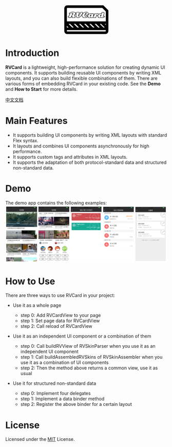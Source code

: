 <p align="center" >
  <img src="https://github.com/klarm/KMCard/blob/master/logo.png" width="139" height="90" alt="RVCard" title="RVCard">
</p>

# Introduction
**RVCard** is a lightweight, high-performance solution for creating dynamic UI components. It supports building reusable UI components by writing XML layouts, and you can also build flexible combinations of them. There are various forms of embedding RVCard in your existing code. See the **Demo** and **How to Start** for more details.    

[中文文档](/README_CN.md)

# Main Features
- It supports building UI components by writing XML layouts with standard Flex syntax.
- It layouts and combines UI components asynchronously for high performance.
- It supports custom tags and attributes in XML layouts.
- It supports the adaptation of both protocol-standard data and structured non-standard data.

# Demo 
The demo app contains the following examples:
<img src="https://github.com/klarm/KMCard/blob/master/demos.png"/>

# How to Use
There are three ways to use RVCard in your project:
- Use it as a whole page
	- step 0: Add RVCardView to your page
	- step 1: Set page data for RVCardView
	- step 2: Call reload of RVCardView

- Use it as an independent UI component or a combination of them
	- step 0: Call buildRVView of RVSkinParser when you use it as an independent UI component
	- step 1: Call buildAssembledRVSkins of RVSkinAssembler when you use it as a combination of UI components
	- step 2: Then the method above returns a common view, use it as usual

- Use it for structured non-standard data
	- step 0: Implement four delegates
	- step 1: Implement a data binder method 
	- step 2: Register the above binder for a certain layout
   
# License
Licensed under the [MIT](https://github.com/klarm/KMCard/blob/master/LICENSE) License.
